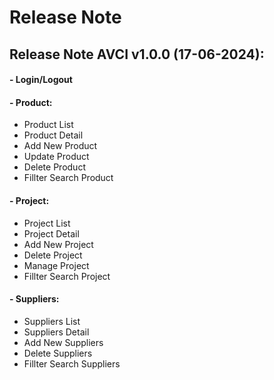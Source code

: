 
# Release Note
## Release Note AVCI v1.0.0 (17-06-2024):

#### -  Login/Logout
#### -   Product:

-   Product List
-   Product Detail
-   Add New Product
-   Update Product
-   Delete Product
-   Fillter Search Product

#### -   Project:

-   Project List
-   Project Detail
-   Add New Project
-   Delete Project
-   Manage Project
-   Fillter Search Project

#### -   Suppliers:

-   Suppliers List
-   Suppliers Detail
-   Add New Suppliers
-   Delete Suppliers
-   Fillter Search Suppliers
